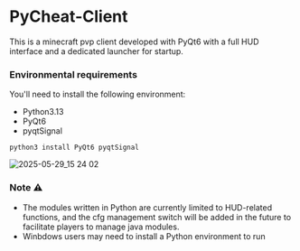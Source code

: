 # PyCheat-Client

This is a minecraft pvp client developed with PyQt6 with a full HUD interface and a dedicated launcher for startup.

### Environmental requirements

You'll need to install the following environment:

- Python3.13
- PyQt6
- pyqtSignal

```
python3 install PyQt6 pyqtSignal
```

![2025-05-29_15 24 02](https://github.com/user-attachments/assets/60823ed0-fd25-46b7-94a5-0b38a15a40ef)

### Note ⚠️

- The modules written in Python are currently limited to HUD-related functions, and the cfg management switch will be added in the future to facilitate players to manage java modules.
- Winbdows users may need to install a Python environment to run
